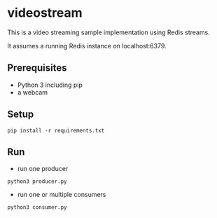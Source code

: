 # videostream
This is a video streaming sample implementation using Redis streams.

It assumes a running Redis instance on localhost:6379.

## Prerequisites

- Python 3 including pip
- a webcam

## Setup

```pip install -r requirements.txt```

## Run

- run one producer 

```python3 producer.py```

- run one or multiple consumers

```python3 consumer.py```

